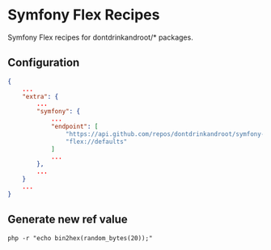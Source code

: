 Symfony Flex Recipes
====================

Symfony Flex recipes for dontdrinkandroot/* packages.

## Configuration

```json
{
    ...
    "extra": {
        ...
        "symfony": {
            ...
            "endpoint": [
                "https://api.github.com/repos/dontdrinkandroot/symfony-flex-recipes/contents/index.json",
                "flex://defaults"
            ]
            ...
        },
        ...
    }
    ...
}
```

## Generate new ref value

``php -r "echo bin2hex(random_bytes(20));"``
